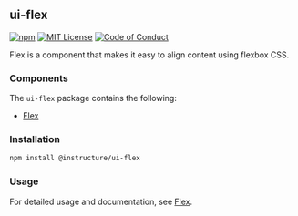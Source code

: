 ## ui-flex

[![npm][npm]][npm-url]
[![MIT License][license-badge]][license]
[![Code of Conduct][coc-badge]][coc]

Flex is a component that makes it easy to align content using flexbox CSS.

### Components

The `ui-flex` package contains the following:

- [Flex](Flex)

### Installation

```sh
npm install @instructure/ui-flex
```

### Usage

For detailed usage and documentation, see [Flex](Flex).

[npm]: https://img.shields.io/npm/v/@instructure/ui-flex.svg
[npm-url]: https://npmjs.com/package/@instructure/ui-flex
[license-badge]: https://img.shields.io/npm/l/instructure-ui.svg?style=flat-square
[license]: https://github.com/instructure/instructure-ui/blob/master/LICENSE.md
[coc-badge]: https://img.shields.io/badge/code%20of-conduct-ff69b4.svg?style=flat-square
[coc]: https://github.com/instructure/instructure-ui/blob/master/CODE_OF_CONDUCT.md
